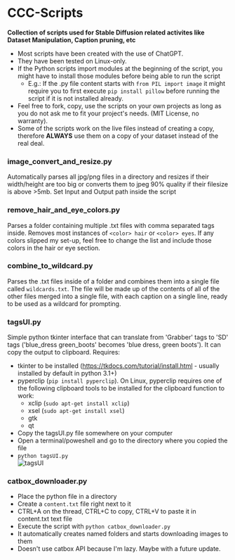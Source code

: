 # CCC-Scripts

**Collection of scripts used for Stable Diffusion related activites like Dataset Manipulation, Caption pruning, etc**
* Most scripts have been created with the use of ChatGPT.
* They have been tested on Linux-only.
* If the Python scripts import modules at the beginning of the script, you might have to install those modules before being able to run the script
    * E.g.: If the .py file content starts with `from PIL import image` it might require you to first execute `pip install pillow` before running the script if it is not installed already.
* Feel free to fork, copy, use the scripts on your own projects as long as you do not ask me to fit your project's needs. (MIT License, no warranty).
* Some of the scripts work on the live files instead of creating a copy, therefore **ALWAYS** use them on a copy of your dataset instead of the real deal.

### **image_convert_and_resize.py**
Automatically parses all jpg/png files in a directory and resizes if their width/height are too big or converts them to jpeg 90% quality if their filesize is above >5mb. Set Input and Output path inside the script
### **remove_hair_and_eye_colors.py**
Parses a folder containing multiple .txt files with comma separated tags inside. Removes most instances of `<color> hair` or `<color> eyes`. If any colors slipped my set-up, feel free to change the list and include those colors in the hair or eye section.
### **combine_to_wildcard.py**
Parses the .txt files inside of a folder and combines them into a single file called `wildcards.txt`. The file will be made up of the contents of all of the other files merged into a single file, with each caption on a single line, ready to be used as a wildcard for prompting.
### **tagsUI.py**
Simple python tkinter interface that can translate from 'Grabber' tags to 'SD' tags ('blue_dress green_boots' becomes 'blue dress, green boots'). It can copy the output to clipboard.
Requires: 
* tkinter to be installed (https://tkdocs.com/tutorial/install.html - usually installed by default in python 3.1+) 
* pyperclip (`pip install pyperclip`). 
On Linux, pyperclip requires one of the following clipboard tools to be installed for the clipboard function to work:
   * xclip (`sudo apt-get install xclip`)
   * xsel (`sudo apt-get install xsel`)
   * gtk
   * qt
* Copy the tagsUI.py file somewhere on your computer
* Open a terminal/poweshell and go to the directory where you copied the file
* `python tagsUI.py`  
![tagsUI](https://github.com/CCC-anon/CCC-Scripts/assets/163057682/18e2ea79-3336-411a-a78b-d4c55dad5847)
### **catbox_downloader.py**
* Place the python file in a directory
* Create a `content.txt` file right next to it
* CTRL+A on the thread, CTRL+C to copy, CTRL+V to paste it in content.txt text file
* Execute the script with `python catbox_downloader.py`
* It automatically creates named folders and starts downloading images to them
* Doesn't use catbox API because I'm lazy. Maybe with a future update.
